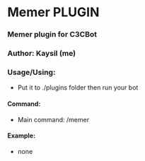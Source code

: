 # Memer PLUGIN #
### Memer plugin for C3CBot
### Author: Kaysil (me) ##

### Usage/Using:
- Put it to ./plugins folder then run your bot
#### Command:
- Main command: /memer

#### Example:
- none

